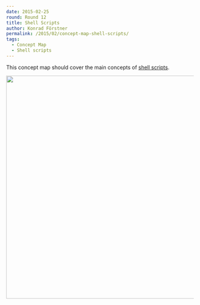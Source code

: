 ```yaml
---
date: 2015-02-25
round: Round 12
title: Shell Scripts
author: Konrad Förstner
permalink: /2015/02/concept-map-shell-scripts/
tags:
  - Concept Map
  - Shell scripts
---
```


This concept map should cover the main concepts of [shell
scripts](https://swcarpentry.github.io/shell-novice/05-script.html).

<a href="https://www.flickr.com/photos/konradfoerstner/16647333812/">
  <img alt="" src="https://farm9.staticflickr.com/8563/16647333812_8b84a4f3f5_c.jpg" width="600px"/>
</a>
